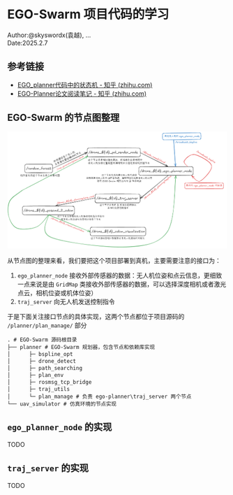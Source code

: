 
# EGO-Swarm 项目代码的学习

Author:@skyswordx(袁越), ...  
Date:2025.2.7

## 参考链接

- [EGO_planner代码中的状态机 - 知乎 (zhihu.com)](https://zhuanlan.zhihu.com/p/570040122)
- [EGO-Planner论文阅读笔记 - 知乎 (zhihu.com)](https://zhuanlan.zhihu.com/p/366372048)

## EGO-Swarm 的节点图整理

![EGO-Swarm 的节点图整理](assets-of-EGO-SWARM_LEARNING/image-0.png)


从节点图的整理来看，我们要把这个项目部署到真机，主要需要注意的接口为：
1. `ego_planner_node` 接收外部传感器的数据：无人机位姿和点云信息，更细致一点来说是由 `GridMap` 类接收外部传感器的数据，可以选择深度相机或者激光点云，相机位姿或机体位姿）
2. `traj_server` 向无人机发送控制指令

于是下面关注接口节点的具体实现，这两个节点都位于项目源码的 `/planner/plan_manage/` 部分
```shell
. # EGO-Swarm 源码根目录
├── planner # EGO-Swarm 规划器，包含节点和依赖库实现
│      ├─ bspline_opt
│      ├─ drone_detect
│      ├─ path_searching
│      ├─ plan_env
│      ├─ rosmsg_tcp_bridge
│      ├─ traj_utils
│      └─ plan_manage # 负责 ego-planner\traj_server 两个节点
└── uav_simulator # 仿真环境的节点实现
```

## `ego_planner_node` 的实现 
TODO
## `traj_server` 的实现
TODO

